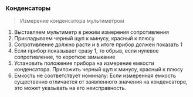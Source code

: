 ### Конденсаторы
>Измерение конденсатора мультиметром

1. Выставляем мультиметр в режим измерения сопротивления
2. Прикладываем черный щуп к минусу, красный к плюсу
3. Сопротивление должно расти и в итоге прибор должен показать 1
4. Если прибор показывает сразу 1, то обрыв, если нулевое сопротивление, то короткое замыкание
5. Установить положение прибора на измерение емкости конденсатора. Приложить черный щуп к минусу, красный к плюсу
6. Емкость не соответствует номиналу: Если измеренная емкость существенно отличается от заявленного значения на конденсаторе, это может указывать на его неисправность.
